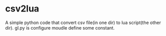 # csv2lua
A simple python code that convert csv file(in one dir) to lua script(the other dir).
gl.py is configure moudle define some constant.

